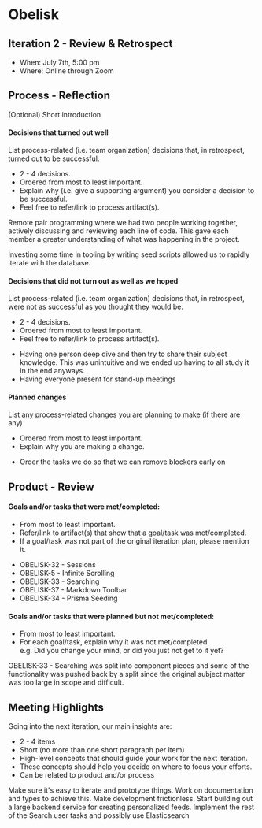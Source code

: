 # Obelisk

## Iteration 2 - Review & Retrospect

 * When: July 7th, 5:00 pm
 * Where: Online through Zoom

## Process - Reflection

(Optional) Short introduction

#### Decisions that turned out well

List process-related (i.e. team organization) decisions that, in retrospect, turned out to be successful.


 * 2 - 4 decisions.
 * Ordered from most to least important.
 * Explain why (i.e. give a supporting argument) you consider a decision to be successful.
 * Feel free to refer/link to process artifact(s).

Remote pair programming where we had two people working together, actively discussing and reviewing each line of code. This gave each member a greater understanding of what was happening in the project.

Investing some time in tooling by writing seed scripts allowed us to rapidly iterate with the database.

#### Decisions that did not turn out as well as we hoped

List process-related (i.e. team organization) decisions that, in retrospect, were not as successful as you thought they would be.

 * 2 - 4 decisions.
 * Ordered from most to least important.
 * Feel free to refer/link to process artifact(s).
- Having one person deep dive and then try to share their subject knowledge. This was unintuitive and we ended up having to all study it in the end anyways. 
- Having everyone present for stand-up meetings
#### Planned changes

List any process-related changes you are planning to make (if there are any)

 * Ordered from most to least important.
 * Explain why you are making a change.

- Order the tasks we do so that we can remove blockers early on

## Product - Review

#### Goals and/or tasks that were met/completed:

 * From most to least important.
 * Refer/link to artifact(s) that show that a goal/task was met/completed.
 * If a goal/task was not part of the original iteration plan, please mention it.

- OBELISK-32 - Sessions
- OBELISK-5 - Infinite Scrolling
- OBELISK-33 - Searching
- OBELISK-37 - Markdown Toolbar
- OBELISK-34 - Prisma Seeding


#### Goals and/or tasks that were planned but not met/completed:

 * From most to least important.
 * For each goal/task, explain why it was not met/completed.      
   e.g. Did you change your mind, or did you just not get to it yet?

OBELISK-33 - Searching was split into component pieces and some of the functionality was pushed back by a split since the original subject matter was too large in scope and difficult.

## Meeting Highlights

Going into the next iteration, our main insights are:

 * 2 - 4 items
 * Short (no more than one short paragraph per item)
 * High-level concepts that should guide your work for the next iteration.
 * These concepts should help you decide on where to focus your efforts.
 * Can be related to product and/or process

Make sure it's easy to iterate and prototype things. Work on documentation and types to achieve this. Make development frictionless.
Start building out a large backend service for creating personalized feeds.
Implement the rest of the Search user tasks and possibly use Elasticsearch
